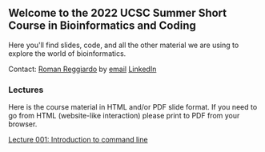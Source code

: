 ## Welcome to the 2022 UCSC Summer Short Course in Bioinformatics and Coding

Here you'll find slides, code, and all the other material we are using to explore the world of bioinformatics.

Contact: [Roman Reggiardo](https://rreggiar.github.io) by [email](mailto:rreggiar@ucsc.edu) [LinkedIn](https://www.linkedin.com/in/roman-reggiardo/) 

### Lectures

Here is the course material in HTML and/or PDF slide format.
If you need to go from HTML (website-like interaction) please print to PDF from your browser.

[Lecture 001: Introduction to command line](slides/001.html)


